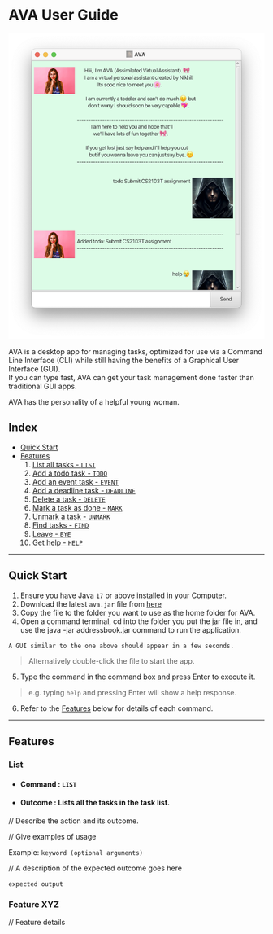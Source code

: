 # AVA User Guide

![UI](Ui.png)

AVA is a desktop app for managing tasks, optimized for use via a Command Line Interface (CLI)
while still having the benefits of a Graphical User Interface (GUI).  
If you can type fast, AVA can get your task management done faster than traditional GUI apps.

AVA has the personality of a helpful young woman.  

## Index
* [Quick Start](#quick-start)
* [Features](#features)
  1. [List all tasks - `LIST`](#list)
  2. [Add a todo task - `TODO`](#todo)
  3. [Add an event task - `EVENT`](#event)
  4. [Add a deadline task - `DEADLINE`](#deadline)
  5. [Delete a task - `DELETE`](#delete)
  6. [Mark a task as done - `MARK`](#mark)
  7. [Unmark a task - `UNMARK`](#unmark)
  8. [Find tasks - `FIND`](#find)
  9. [Leave - `BYE`](#bye)
  10. [Get help - `HELP`](#help)

***

## Quick Start
1. Ensure you have Java `17` or above installed in your Computer.
2. Download the latest `ava.jar` file from [here](https://github.com/Timenikhil/ip/releases/latest/download/ava.jar)
3. Copy the file to the folder you want to use as the home folder for AVA.
4. Open a command terminal, cd into the folder you put the jar file in, and use the java -jar addressbook.jar command to run the application.
 ```
 A GUI similar to the one above should appear in a few seconds.
 ```
 > Alternatively double-click the file to start the app.
5. Type the command in the command box and press Enter to execute it.
> e.g. typing `help` and pressing Enter will show a help response.
6. Refer to the [Features](#features) below for details of each command.


***

## Features

### List 

* ####  Command : `LIST`
* #### Outcome :  Lists all the tasks in the task list.
// Describe the action and its outcome.

// Give examples of usage

Example: `keyword (optional arguments)`

// A description of the expected outcome goes here

```
expected output
```


### Feature XYZ

// Feature details